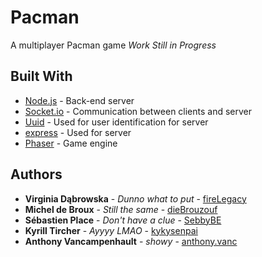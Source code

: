 # Pacman
A multiplayer Pacman game *Work Still in Progress*
## Built With

* [Node.js](https://nodejs.org/) - Back-end server
* [Socket.io](https://nodejs.org/en/) - Communication between clients and server
* [Uuid](https://www.npmjs.com/package/uuid) - Used for user identification for server
* [express](https://www.npmjs.com/package/express) - Used for server
* [Phaser](https://phaser.io/) - Game engine


## Authors

* **Virginia Dąbrowska** - *Dunno what to put* - [fireLegacy](https://gitlab.com/fireLegacy)
* **Michel de Broux** - *Still the same* - [dieBrouzouf](https://gitlab.com/dieBrouzouf)
* **Sébastien Place** - *Don't have a clue* - [SebbyBE](https://github.com/SebbyBE)
* **Kyrill Tircher** - *Ayyyy LMAO* - [kykysenpai](https://github.com/kykysenpai)
* **Anthony Vancampenhault** - *showy* - [anthony.vanc](https://gitlab.com/anthony.vanc)